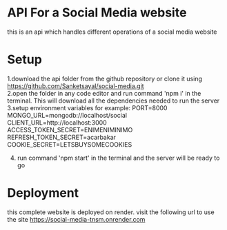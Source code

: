# API For a Social Media website
this is an api which handles different operations of a social media website

# Setup
1.download the api folder from the github repository or clone it using https://github.com/Sanketsayal/social-media.git  
2.open the folder in any code editor and run command 'npm i' in the terminal. This will download all the dependencies needed to run the server  
3.setup environment variables
for example:
    PORT=8000
    MONGO_URL=mongodb://localhost/social
    CLIENT_URL=http://localhost:3000
    ACCESS_TOKEN_SECRET=ENIMENIMINIMO
    REFRESH_TOKEN_SECRET=acarbakar
    COOKIE_SECRET=LETSBUYSOMECOOKIES

4. run command 'npm start' in the terminal and the server will be ready to go

# Deployment
this complete website is deployed on render. visit the following url to use the site
https://social-media-tnsm.onrender.com

